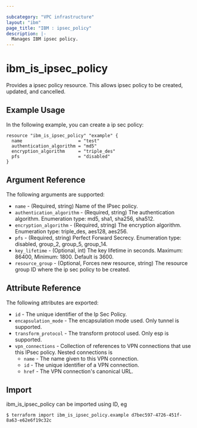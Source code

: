 ```yaml
---

subcategory: "VPC infrastructure"
layout: "ibm"
page_title: "IBM : ipsec_policy"
description: |-
  Manages IBM ipsec policy.
---
```


# ibm\_is_ipsec_policy

Provides a ipsec policy resource. This allows ipsec policy to be created, updated, and cancelled.


## Example Usage

In the following example, you can create a ip sec policy:

```hcl
resource "ibm_is_ipsec_policy" "example" {
  name                     = "test"
  authentication_algorithm = "md5"
  encryption_algorithm     = "triple_des"
  pfs                      = "disabled"
}

```

## Argument Reference

The following arguments are supported:

* `name` - (Required, string) Name of the IPsec policy.
* `authentication_algorithm` - (Required, string)  The authentication algorithm. Enumeration type: md5, sha1, sha256, sha512.
* `encryption_algorithm` - (Required, string) The encryption algorithm. Enumeration type: triple_des, aes128, aes256.
* `pfs` - (Required, string) Perfect Forward Secrecy. Enumeration type: disabled, group_2, group_5, group_14.
* `key_lifetime` - (Optional, int) The key lifetime in seconds. Maximum: 86400, Minimum: 1800. Default is 3600.
* `resource_group` - (Optional, Forces new resource, string) The resource group ID where the ip sec policy to be created.

## Attribute Reference

The following attributes are exported:

* `id` - The unique identifier of the Ip Sec Policy.
* `encapsulation_mode` - The encapsulation mode used. Only tunnel is supported.
* `transform_protocol` - The transform protocol used. Only esp is supported.
* `vpn_connections` - Collection of references to VPN connections that use this IPsec policy. Nested connections is
	* `name` - The name given to this VPN connection.
	* `id` -  The unique identifier of a VPN connection.
	* `href` - The VPN connection's canonical URL.


## Import

ibm_is_ipsec_policy can be imported using ID, eg

```
$ terraform import ibm_is_ipsec_policy.example d7bec597-4726-451f-8a63-e62e6f19c32c
```
